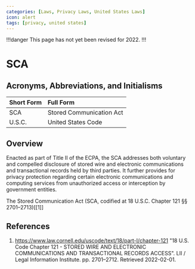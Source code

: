 ```yaml
---
categories: [Laws, Privacy Laws, United States Laws]
icon: alert
tags: [privacy, united states]
---
```


!!!danger
This page has not yet been revised for 2022.
!!!

# SCA

## Acronyms, Abbreviations, and Initialisms

Short Form | Full Form
:--- | :---
SCA | Stored Communication Act
U.S.C. | United States Code

## Overview

Enacted as part of Title II of the ECPA, the SCA addresses both voluntary and compelled disclosure of stored wire and electronic communications and transactional records held by third parties. It further provides for privacy protection regarding certain electronic communications and computing services from unauthorized access or interception by government entities.


The Stored Communication Act (SCA, codified at 18 U.S.C. Chapter 121 §§ 2701–2713)[[1]]

 ## References
 
 1. https://www.law.cornell.edu/uscode/text/18/part-I/chapter-121
  "18 U.S. Code Chapter 121 - STORED WIRE AND ELECTRONIC COMMUNICATIONS AND TRANSACTIONAL RECORDS ACCESS". LII / Legal Information Institute. pp. 2701–2712. Retrieved 2022-02-01.